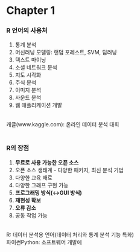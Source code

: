# Chapter 1

### R 언어의 사용처
  1) 통계 분석<br>
  2) 머신러닝 모델링: 랜덤 포레스트, SVM, 딥러닝<br>
  3) 텍스트 마이닝<br>
  4) 소셜 네트워크 분석<br>
  5) 지도 시각화<br>
  6) 주식 분석<br>
  7) 이미지 분석<br>
  8) 사운드 분석<br>
  9) 웹 애플리케이션 개발<br>
  <br>
  캐글(www.kaggle.com): 온라인 데이터 분석 대회<br>
  <br>
  
### R의 장점
  1) **무료로 사용 가능한 오픈 소스**<br>
  2) 오픈 소스 생태계 - 다양한 패키지, 최신 분석 기법<br>
  3) 다양한 교육 재료<br>
  4) 다양한 그래프 구현 가능<br>
  5) **프로그래밍 방식(↔GUI 방식)**<br>
  6) **재현성 확보**<br>
  7) **오류 감소**<br>
  8) 공동 작업 가능<br>
<br>
R: 데이터 분석용 언어(데이터 처리와 통계 분석 기능 특화)<br>
파이썬Python: 소프트웨어 개발에 
